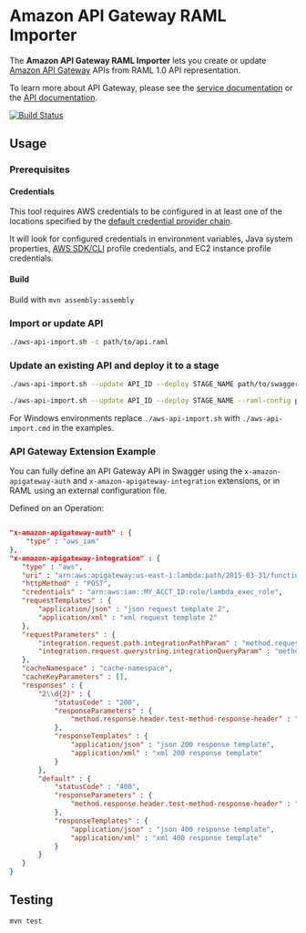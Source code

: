 # Amazon API Gateway RAML Importer

The **Amazon API Gateway RAML Importer** lets you create or update [Amazon API Gateway][service-page] APIs from  RAML 1.0 API representation.

To learn more about API Gateway, please see the [service documentation][service-docs] or the [API documentation][api-docs].

[service-page]: http://aws.amazon.com/api-gateway/
[service-docs]: http://docs.aws.amazon.com/apigateway/latest/developerguide/
[api-docs]: http://docs.aws.amazon.com/apigateway/api-reference

[![Build Status](https://api.travis-ci.org/awslabs/aws-apigateway-importer.svg?branch=master)](https://travis-ci.org/awslabs/aws-apigateway-importer)

## Usage

### Prerequisites

#### Credentials
This tool requires AWS credentials to be configured in at least one of the locations specified by the [default credential provider chain](http://docs.aws.amazon.com/AWSSdkDocsJava/latest/DeveloperGuide/credentials.html).

It will look for configured credentials in environment variables, Java system properties, [AWS SDK/CLI](http://aws.amazon.com/cli) profile credentials, and EC2 instance profile credentials.

#### Build

Build with `mvn assembly:assembly`

### Import or update API 

```sh
./aws-api-import.sh -c path/to/api.raml
```

### Update an existing API and deploy it to a stage

```sh
./aws-api-import.sh --update API_ID --deploy STAGE_NAME path/to/swagger.yaml

./aws-api-import.sh --update API_ID --deploy STAGE_NAME --raml-config path/to/config.json path/to/api.raml
```

For Windows environments replace `./aws-api-import.sh` with `./aws-api-import.cmd` in the examples.

### API Gateway Extension Example

You can fully define an API Gateway API in Swagger using the `x-amazon-apigateway-auth` and `x-amazon-apigateway-integration` extensions,
or in RAML using an external configuration file.

Defined on an Operation:

```json

"x-amazon-apigateway-auth" : {
    "type" : "aws_iam"
},
"x-amazon-apigateway-integration" : {
   "type" : "aws",
   "uri" : "arn:aws:apigateway:us-east-1:lambda:path/2015-03-31/functions/arn:aws:lambda:us-east-1:MY_ACCT_ID:function:helloWorld/invocations",
   "httpMethod" : "POST",
   "credentials" : "arn:aws:iam::MY_ACCT_ID:role/lambda_exec_role",
   "requestTemplates" : {
       "application/json" : "json request template 2",
       "application/xml" : "xml request template 2"
   },
   "requestParameters" : {
       "integration.request.path.integrationPathParam" : "method.request.querystring.latitude",
       "integration.request.querystring.integrationQueryParam" : "method.request.querystring.longitude"
   },
   "cacheNamespace" : "cache-namespace",
   "cacheKeyParameters" : [],
   "responses" : {
       "2\\d{2}" : {
           "statusCode" : "200",
           "responseParameters" : {
               "method.response.header.test-method-response-header" : "integration.response.header.integrationResponseHeaderParam1"
           },
           "responseTemplates" : {
               "application/json" : "json 200 response template",
               "application/xml" : "xml 200 response template"
           }
       },
       "default" : {
           "statusCode" : "400",
           "responseParameters" : {
               "method.response.header.test-method-response-header" : "'static value'"
           },
           "responseTemplates" : {
               "application/json" : "json 400 response template",
               "application/xml" : "xml 400 response template"
           }
       }
   }
}
```

## Testing

```sh
mvn test
```